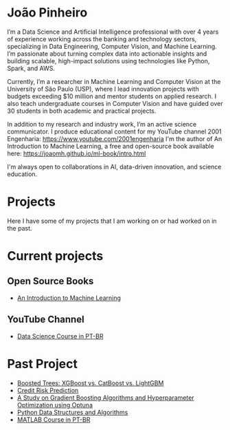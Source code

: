 # João Pinheiro
I’m a Data Science and Artificial Intelligence professional with over 4 years of experience working across the banking and technology sectors, specializing in Data Engineering, Computer Vision, and Machine Learning. I’m passionate about turning complex data into actionable insights and building scalable, high-impact solutions using technologies like Python, Spark, and AWS.

Currently, I’m a researcher in Machine Learning and Computer Vision at the University of São Paulo (USP), where I lead innovation projects with budgets exceeding $10 million and mentor students on applied research. I also teach undergraduate courses in Computer Vision and have guided over 30 students in both academic and practical projects.

In addition to my research and industry work, I’m an active science communicator. I produce educational content for my YouTube channel 2001 Engenharia: https://www.youtube.com/2001engenharia
I'm the author of An Introduction to Machine Learning, a free and open-source book available here: https://joaomh.github.io/ml-book/intro.html

I'm always open to collaborations in AI, data-driven innovation, and science education.

# Projects
Here I have some of my projects that I am working on or had worked on in the past.

# Current projects

## Open Source Books
* [An Introduction to Machine Learning](https://joaomh.github.io/ml-book/intro.html)

## YouTube Channel
* [Data Science Course in PT-BR](https://www.youtube.com/watch?v=YLbTieeJ0Cg&list=PLE1UtdMhwaEpHI3dLiASZHl1v_HQW1da3) 

# Past Project
* [Boosted Trees: XGBoost vs. CatBoost vs. LightGBM](https://joaomh.github.io/projects/2023-10-01-catboost-lgbm-xgboost/main.html)
* [Credit Risk Prediction](https://joaomh.github.io/projects/2023-09-20-banking-risk-predict/main.html)
* [A Study on Gradient Boosting Algorithms and Hyperparameter Optimization using Optuna](https://github.com/joaomh/study_boosting_optuna_USP_undergraduate_thesis?tab=readme-ov-file#a-study-on-gradient-boosting-algorithms-and-hyperparameter-optimization-using-optuna)
* [Python Data Structures and Algorithms](https://github.com/joaomh/python-data-structures-and-algorithms)
* [MATLAB Course in PT-BR](https://www.youtube.com/watch?v=da0qJnleaEQ&list=PLE1UtdMhwaEobcUPjpo27o5HxeBSYjLEs) 
